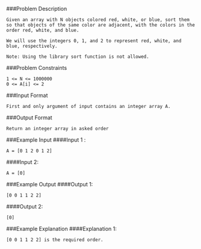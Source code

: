 ###Problem Description
```
Given an array with N objects colored red, white, or blue, sort them so that objects of the same color are adjacent, with the colors in the order red, white, and blue.

We will use the integers 0, 1, and 2 to represent red, white, and blue, respectively.

Note: Using the library sort function is not allowed.
```


###Problem Constraints
```
1 <= N <= 1000000
0 <= A[i] <= 2
```

###Input Format
```
First and only argument of input contains an integer array A.
```

###Output Format
```
Return an integer array in asked order
```


###Example Input
####Input 1 :
```
A = [0 1 2 0 1 2]
```
####Input 2:

```
A = [0]
```


###Example Output
####Output 1:
```
[0 0 1 1 2 2]
```
####Output 2:

```
[0]
```


###Example Explanation
####Explanation 1:
```
[0 0 1 1 2 2] is the required order.
```